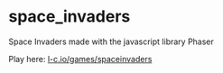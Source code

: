 # space_invaders
Space Invaders made with the javascript library Phaser

Play here: [l-c.io/games/spaceinvaders](https://l-c.io/games/spaceinvaders)
